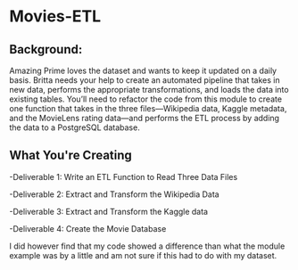 # Movies-ETL
## Background:

Amazing Prime loves the dataset and wants to keep it updated on a daily basis. Britta needs your help to create an automated pipeline that takes in new data, performs the appropriate transformations, and loads the data into existing tables. You’ll need to refactor the code from this module to create one function that takes in the three files—Wikipedia data, Kaggle metadata, and the MovieLens rating data—and performs the ETL process by adding the data to a PostgreSQL database.

## What You're Creating



-Deliverable 1: Write an ETL Function to Read Three Data Files


-Deliverable 2: Extract and Transform the Wikipedia Data


-Deliverable 3: Extract and Transform the Kaggle data


-Deliverable 4: Create the Movie Database


I did however find that my code showed a difference than what the module example was by a little and am not sure if this had to do with my dataset.
